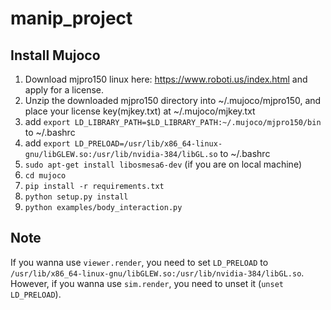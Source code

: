 # manip_project

## Install Mujoco
1. Download mjpro150 linux here: https://www.roboti.us/index.html
    and apply for a license.
1. Unzip the downloaded mjpro150 directory into ~/.mujoco/mjpro150, and place your license key(mjkey.txt) at ~/.mujoco/mjkey.txt
1. add `export LD_LIBRARY_PATH=$LD_LIBRARY_PATH:~/.mujoco/mjpro150/bin
` to ~/.bashrc
1. add `export LD_PRELOAD=/usr/lib/x86_64-linux-gnu/libGLEW.so:/usr/lib/nvidia-384/libGL.so` to ~/.bashrc
1. `sudo apt-get install libosmesa6-dev` (if you are on local machine)
1. `cd mujoco`
1. `pip install -r requirements.txt`
1. `python setup.py install`
1. `python examples/body_interaction.py`

## Note
If you wanna use `viewer.render`, you need to set `LD_PRELOAD` to `/usr/lib/x86_64-linux-gnu/libGLEW.so:/usr/lib/nvidia-384/libGL.so`.
However, if you wanna use `sim.render`, you need to unset it (`unset LD_PRELOAD`).